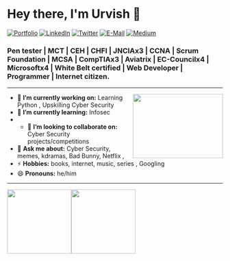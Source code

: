 
<h1 align="left"> Hey there, I'm Urvish 👋 </h1>

<p align="left">
   <a href="https://urvishpancholi.com/"><img alt="Portfolio" src="https://img.shields.io/badge/-urvishpancholi.com-black?style=flat-square&logo=squarespace&logoColor=white&link=https://urvishpancholi.com/"></a>
   <a href="https://www.linkedin.com/in/pancholiurvish/"><img alt="LinkedIn" src="https://img.shields.io/badge/-pancholiurvish-black?style=flat-square&logo=Linkedin&logoColor=white&link=https://www.linkedin.com/in/pancholiurvish/"></a>
   <a href="https://twitter.com/pancholiurvish"><img alt="Twitter" src="https://img.shields.io/badge/-@pancholiurvish-black?style=flat-square&logo=twitter&logoColor=white&link=https://twitter.com/pancholiurvish"></a>
   <a href="mailto:info@urvishpancholi.com"><img alt="E-Mail" src="https://img.shields.io/badge/-info@urvishpancholi.com-black?style=flat-square&logo=Gmail&logoColor=white&link=mailto:info@urvishpancholi.com"></a>
   <a href="https://medium.com/@pancholiurvish"><img alt="Medium" src="https://img.shields.io/badge/-@pancholiurvish-03a57a?style=flat-square&color=000000&labelColor=000000&logo=Medium&link=https://medium.com/@pancholiurvish"></a>
</p>

<h3 align="left">   Pen tester | MCT | CEH | CHFI | JNCIAx3 | CCNA | Scrum Foundation | MCSA | CompTIAx3 | Aviatrix | EC-Councilx4 | Microsoftx4 | White Belt certified | Web Developer | Programmer | Internet citizen. </h3>

---

<!-- credits for gif https://gph.is/2pYEMXc -->
<img align="right" height="150" width="210" src="https://gph.is/2pYEMXc"> 

- 🔭 **I’m currently working on:** Learning Python , Upskilling Cyber Security 
- 🌱 **I’m currently learning:** Infosec
- - 👯 **I’m looking to collaborate on:** Cyber Security projects/competitions
- 💬 **Ask me about:** Cyber Security, memes, kdramas, Bad Bunny, Netflix , 
- ⚡ **Hobbies:** books, internet, music, series , Googling
- 😄 **Pronouns:** he/him

---

<a href="https://dewith.co/"><img height="150px" src="https://github-readme-stats.vercel.app/api?username=dewith&show_icons=true&hide_title=true&hide_border=true&theme=graywhite" /><img height="150px" src="https://github-readme-stats.vercel.app/api/top-langs/?username=dewith&show_icons=true&layout=compact&langs_count=6&hide_title=true&hide_border=true&theme=graywhite" /></a>


